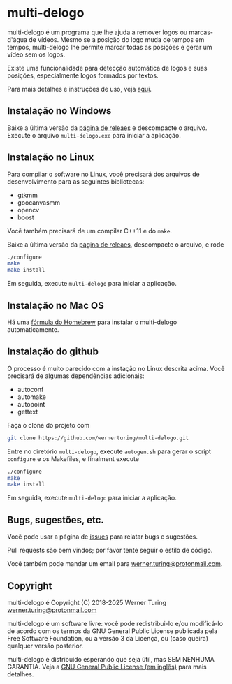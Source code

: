 # multi-delogo

multi-delogo é um programa que lhe ajuda a remover logos ou marcas-d'água de vídeos. Mesmo se a posição do logo muda de tempos em tempos, multi-delogo lhe permite marcar todas as posições e gerar um vídeo sem os logos.

Existe uma funcionalidade para detecção automática de logos e suas posições, especialmente logos formados por textos.

Para mais detalhes e instruções de uso, veja [aqui](docs/pt_BR/README.md).


## Instalação no Windows

Baixe a última versão da [página de releaes](https://github.com/wernerturing/multi-delogo/releases) e descompacte o arquivo. Execute o arquivo `multi-delogo.exe` para iniciar a aplicação.


## Instalação no Linux

Para compilar o software no Linux, você precisará dos arquivos de desenvolvimento para as seguintes bibliotecas:

* gtkmm
* goocanvasmm
* opencv
* boost

Você também precisará de um compilar C++11 e do `make`.

Baixe a última versão da [página de releaes](https://github.com/wernerturing/multi-delogo/releases), descompacte o arquivo, e rode

```sh
./configure
make
make install
```

Em seguida, execute `multi-delogo` para iniciar a aplicação.


## Instalação no Mac OS

Há uma [fórmula do Homebrew](https://github.com/wernerturing/homebrew-multi-delogo) para instalar o multi-delogo automaticamente.


## Instalação do github

O processo é muito parecido com a instação no Linux descrita acima. Você precisará de algumas dependências adicionais:

* autoconf
* automake
* autopoint
* gettext

Faça o clone do projeto com

```sh
git clone https://github.com/wernerturing/multi-delogo.git
```

Entre no diretório `multi-delogo`, execute `autogen.sh` para gerar o script `configure` e os Makefiles, e finalment execute

```sh
./configure
make
make install
```

Em seguida, execute `multi-delogo` para iniciar a aplicação.


## Bugs, sugestões, etc.

Você pode usar a página de [issues](https://github.com/wernerturing/multi-delogo/issues) para relatar bugs e sugestões.

Pull requests são bem vindos; por favor tente seguir o estilo de código.

Você também pode mandar um email para werner.turing@protonmail.com.


## Copyright

multi-delogo é Copyright (C) 2018-2025 Werner Turing <werner.turing@protonmail.com>

multi-delogo é um software livre: você pode redistribui-lo e/ou modificá-lo de acordo com os termos da GNU General Public License publicada pela Free Software Foundation, ou a versão 3 da Licença, ou (caso queira) qualquer versão posterior.

multi-delogo é distribuído esperando que seja útil, mas SEM NENHUMA GARANTIA. Veja a [GNU General Public License (em inglês)](COPYING) para mais detalhes.
